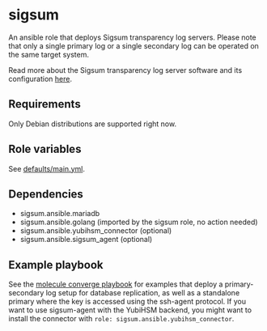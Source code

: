 sigsum
======
An ansible role that deploys Sigsum transparency log servers.  Please
note that only a single primary log or a single secondary log can be
operated on the same target system.

Read more about the Sigsum transparency log server software and its
configuration
[here](https://git.glasklar.is/sigsum/core/log-go/-/tree/main/doc#configuring-and-using-the-log-server-implementation).

Requirements
------------
Only Debian distributions are supported right now.

Role variables
--------------
See [defaults/main.yml](./defaults/main.yml).

Dependencies
------------
* sigsum.ansible.mariadb
* sigsum.ansible.golang (imported by the sigsum role, no action needed)
* sigsum.ansible.yubihsm_connector (optional)
* sigsum.ansible.sigsum_agent (optional)

Example playbook
----------------
See the [molecule converge playbook](../../molecule/default/converge.yml) for
examples that deploy a primary-secondary log setup for database replication, as
well as a standalone primary where the key is accessed using the ssh-agent
protocol.  If you want to use sigsum-agent with the YubiHSM backend, you might
want to install the connector with `role: sigsum.ansible.yubihsm_connector`.
